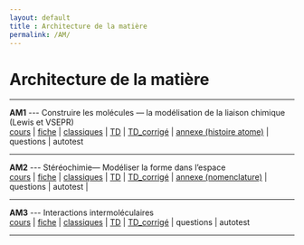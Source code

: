 ```yaml
---
layout: default
title : Architecture de la matière
permalink: /AM/
---
```


# Architecture de la matière

---

**AM1** --- Construire les molécules — la modélisation de la liaison chimique (Lewis et VSEPR)  
<a href="/chimie_pcsi/cours/architecture_matiere/AM1/AM1_Cours.pdf" download>cours</a> | <a href="/chimie_pcsi/cours/architecture_matiere/AM1/AM1_Fiche.pdf" download>fiche</a> | <a href="/chimie_pcsi/cours/architecture_matiere/AM1/AM1_Classiques.pdf" download>classiques</a> | <a href="/chimie_pcsi/cours/architecture_matiere/AM1/AM1_td.pdf" download>TD</a> | <a href="/chimie_pcsi/cours/architecture_matiere/AM1/AM1_td-corr.pdf" download>TD_corrigé</a> | <a href="/chimie_pcsi/cours/architecture_matiere/AM1/AM1_annexe1_atome.pdf" download>annexe (histoire atome)</a> | questions | autotest 



---


**AM2** --- Stéréochimie— Modéliser la forme dans l’espace  
<a href="/chimie_pcsi/cours/architecture_matiere/AM2/AM2_Cours.pdf" download>cours</a> | <a href="/chimie_pcsi/cours/architecture_matiere/AM2/AM2_Fiche.pdf" download>fiche</a> | <a href="/chimie_pcsi/cours/architecture_matiere/AM2/AM2_Classiques.pdf" download>classiques</a> | <a href="/chimie_pcsi/cours/architecture_matiere/AM2/AM2_td.pdf" download>TD</a> | <a href="/chimie_pcsi/cours/architecture_matiere/AM2/AM2_td-corr.pdf" download>TD_corrigé</a> | <a href="/chimie_pcsi/cours/architecture_matiere/AM2/AM2_annexeB_Nomenclature.pdf" download>annexe (nomenclature)</a> |<br> 
questions | autotest | 


---

**AM3** --- Interactions intermoléculaires  
<a href="/chimie_pcsi/cours/architecture_matiere/TM3/TM3_Cours.pdf" download>cours</a> | <a href="/chimie_pcsi/cours/architecture_matiere/TM3/TM3_Fiche.pdf" download>fiche</a> | <a href="/chimie_pcsi/cours/architecture_matiere/TM3/TM3_Classiques.pdf" download>classiques</a> | <a href="/chimie_pcsi/cours/architecture_matiere/TM3/TM3_td.pdf" download>TD</a> | <a href="/chimie_pcsi/cours/architecture_matiere/TM3/TM3_td-corr.pdf" download>TD_corrigé</a> | questions | autotest

---
